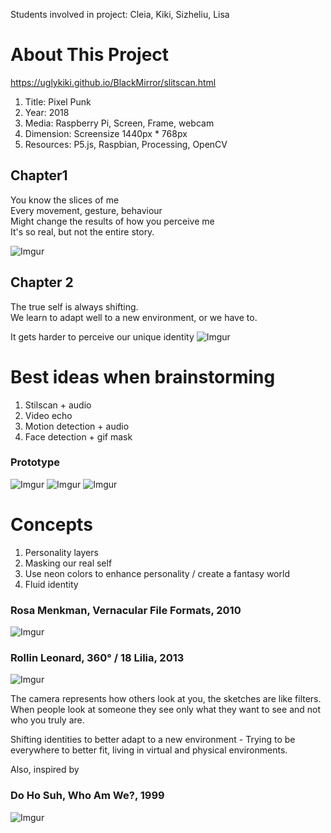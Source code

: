 Students involved in project: Cleia, Kiki, Sizheliu, Lisa

# About This Project
https://uglykiki.github.io/BlackMirror/slitscan.html

1. Title: Pixel Punk
2. Year: 2018
3. Media: Raspberry Pi, Screen, Frame, webcam
4. Dimension: Screensize 1440px * 768px 
5. Resources: P5.js, Raspbian, Processing, OpenCV 


## Chapter1
You know the slices of me<br>
Every movement, gesture, behaviour<br>
Might change the results of how you perceive me<br>
It's so real, but not the entire story.

![Imgur](https://i.imgur.com/1mWJtgP.png)

## Chapter 2
The true self is always shifting.<br>
We learn to adapt well to a new environment, or we have to.<br>

It gets harder to perceive our unique identity
![Imgur](https://i.imgur.com/mLNqJUE.png)

# Best ideas when brainstorming 
1. Stilscan + audio
2. Video echo
3. Motion detection + audio
4. Face detection + gif mask

### Prototype
![Imgur](https://i.imgur.com/AzDUGYL.png)
![Imgur](https://i.imgur.com/J7YnmEy.png)
![Imgur](https://i.imgur.com/pvNRD2K.jpg)


# Concepts 
1. Personality layers
2. Masking our real self
3. Use neon colors to enhance personality / create a fantasy world
4. Fluid identity

### Rosa Menkman, Vernacular File Formats, 2010
![Imgur](https://i.imgur.com/5dnv6gz.jpg)

### Rollin Leonard, 360° / 18 Lilia, 2013
![Imgur](https://i.imgur.com/4T6ftHw.png)


The camera represents how others look at you, the sketches are like filters. When people look at someone they see only what they want to see and not who you truly are. 

Shifting identities to better adapt to a new environment - Trying to be everywhere to better fit, living in virtual and physical environments.


Also, inspired by
### Do Ho Suh, Who Am We?, 1999
![Imgur](https://i.imgur.com/LvF5g4v.jpg)

